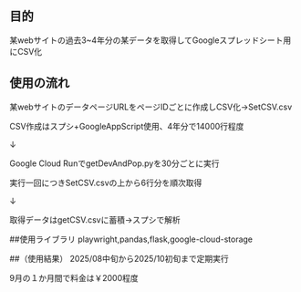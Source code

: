 ## 目的
  某webサイトの過去3~4年分の某データを取得してGoogleスプレッドシート用にCSV化

## 使用の流れ
  某webサイトのデータページURLをページIDごとに作成しCSV化→SetCSV.csv
  
  CSV作成はスプシ+GoogleAppScript使用、4年分で14000行程度

  ↓
  
  Google Cloud RunでgetDevAndPop.pyを30分ごとに実行
  
  実行一回につきSetCSV.csvの上から6行分を順次取得
  
  ↓

  取得データはgetCSV.csvに蓄積→スプシで解析

##使用ライブラリ
  playwright,pandas,flask,google-cloud-storage

##（使用結果）
  2025/08中旬から2025/10初旬まで定期実行
  
  9月の１か月間で料金は￥2000程度
  
